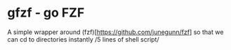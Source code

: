 # gfzf - go FZF

A simple wrapper around (fzf)[https://github.com/junegunn/fzf] so that we can 
cd to directories instantly /5 lines of shell script/
